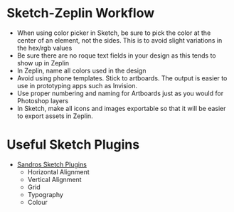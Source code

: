# Sketch-Zeplin Workflow

- When using color picker in Sketch, be sure to pick the color at the center of an element, not the sides. This is to avoid slight variations in the hex/rgb values
- Be sure there are no roque text fields in your design as this tends to show up in Zeplin
- In Zeplin, name all colors used in the design
- Avoid using phone templates. Stick to artboards. The output is easier to use in prototyping apps such as Invision.
- Use proper numbering and naming for Artboards just as you would for Photoshop layers
- In Sketch, make all icons and images exportable so that it will be easier to export assets in Zeplin.

# Useful Sketch Plugins

- [Sandros Sketch Plugins](https://github.com/alssndro/sandros-sketch-plugins)
    - Horizontal Alignment
    - Vertical Alignment
    - Grid
    - Typography
    - Colour
